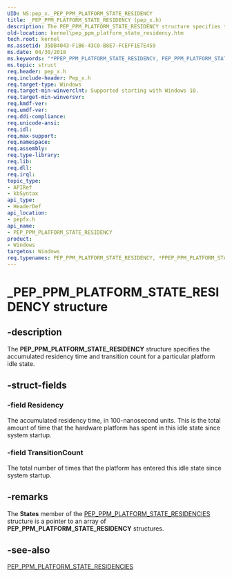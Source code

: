 ```yaml
---
UID: NS:pep_x._PEP_PPM_PLATFORM_STATE_RESIDENCY
title: _PEP_PPM_PLATFORM_STATE_RESIDENCY (pep_x.h)
description: The PEP_PPM_PLATFORM_STATE_RESIDENCY structure specifies the accumulated residency time and transition count for a particular platform idle state.
old-location: kernel\pep_ppm_platform_state_residency.htm
tech.root: kernel
ms.assetid: 35DB4043-F1B6-43C0-B8E7-FCEFF1E7E459
ms.date: 04/30/2018
ms.keywords: "*PPEP_PPM_PLATFORM_STATE_RESIDENCY, PEP_PPM_PLATFORM_STATE_RESIDENCY, PEP_PPM_PLATFORM_STATE_RESIDENCY structure [Kernel-Mode Driver Architecture], PPEP_PPM_PLATFORM_STATE_RESIDENCY, PPEP_PPM_PLATFORM_STATE_RESIDENCY structure pointer [Kernel-Mode Driver Architecture], _PEP_PPM_PLATFORM_STATE_RESIDENCY, kernel.pep_ppm_platform_state_residency, pepfx/PEP_PPM_PLATFORM_STATE_RESIDENCY, pepfx/PPEP_PPM_PLATFORM_STATE_RESIDENCY"
ms.topic: struct
req.header: pep_x.h
req.include-header: Pep_x.h
req.target-type: Windows
req.target-min-winverclnt: Supported starting with Windows 10.
req.target-min-winversvr: 
req.kmdf-ver: 
req.umdf-ver: 
req.ddi-compliance: 
req.unicode-ansi: 
req.idl: 
req.max-support: 
req.namespace: 
req.assembly: 
req.type-library: 
req.lib: 
req.dll: 
req.irql: 
topic_type:
- APIRef
- kbSyntax
api_type:
- HeaderDef
api_location:
- pepfx.h
api_name:
- PEP_PPM_PLATFORM_STATE_RESIDENCY
product:
- Windows
targetos: Windows
req.typenames: PEP_PPM_PLATFORM_STATE_RESIDENCY, *PPEP_PPM_PLATFORM_STATE_RESIDENCY
---
```


# _PEP_PPM_PLATFORM_STATE_RESIDENCY structure


## -description


The <b>PEP_PPM_PLATFORM_STATE_RESIDENCY</b> structure specifies the accumulated residency time and transition count for a particular platform idle state.


## -struct-fields




### -field Residency

The accumulated residency time, in 100-nanosecond units. This is the total amount of time that the hardware platform has spent in this idle state since system startup.


### -field TransitionCount

The total number of times that the platform has entered this idle state since system startup.


## -remarks



The <b>States</b> member of the <a href="https://msdn.microsoft.com/library/windows/hardware/mt186817">PEP_PPM_PLATFORM_STATE_RESIDENCIES</a> structure is a pointer to an array of <b>PEP_PPM_PLATFORM_STATE_RESIDENCY</b> structures.




## -see-also




<a href="https://msdn.microsoft.com/library/windows/hardware/mt186817">PEP_PPM_PLATFORM_STATE_RESIDENCIES</a>
 

 

